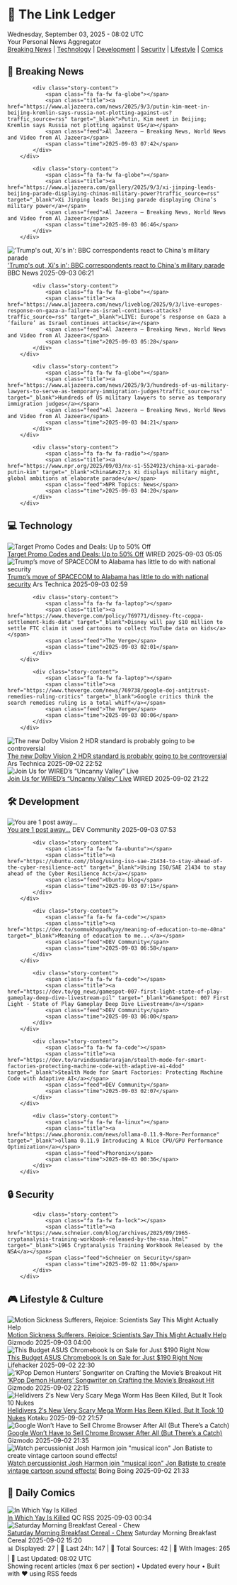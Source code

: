 <!-- Processing 54 RSS feeds at 2025-09-03 08:02:24 UTC -->
<!-- Processing: XKCD -->
<!-- Processing: Saturday Morning Breakfast Cereal -->
<!-- Processing: Poorly Drawn Lines -->
<!-- Processing: Garfield -->
<!-- Processing: Cyanide & Happiness -->
<!-- Processing: Questionable Content -->
<!-- Processing: Dinosaur Comics -->
<!-- Processing: CNN Top Stories -->
<!-- Processing: Al Jazeera Breaking News -->
<!-- Processing: Guardian World News -->
<!-- Processing: Ars Technica -->
<!-- Processing: WIRED -->
<!-- Processing: Lobsters Python -->
<!-- Processing: Dev.to -->
<!-- Processing: Phoronix Linux News -->
<!-- Processing: OMG! Ubuntu -->
<!-- Processing: Linux.com -->
<!-- Processing: Ubuntu Blog -->
<!-- Processing: Martin Fowler -->
<!-- Processing: Lifehacker -->
<!-- Processing: Gizmodo -->
<!-- Processing: Kotaku -->
<!-- Processing: Schneier on Security -->
<!-- Generated 5 new posts out of 23 feeds processed -->
<div class="newspaper-header">
    <h1 class="newspaper-title">📰 The Link Ledger</h1>
    <div class="newspaper-date">Wednesday, September 03, 2025 - 08:02 UTC</div>
    <div class="newspaper-subtitle">Your Personal News Aggregator</div>
</div>

<div class="newspaper-nav">
    <a href="#breaking">Breaking News</a> |
    <a href="#tech">Technology</a> |
    <a href="#dev">Development</a> |
    <a href="#security">Security</a> |
    <a href="#lifestyle">Lifestyle</a> |
    <a href="#webcomics">Comics</a>
</div>

<div class="news-section breaking-news" id="breaking">
<h2 class="section-header">🚨 Breaking News</h2>
<div class="stories-container">
<div class="story">
            
            <div class="story-content">
                <span class="fa fa-fw fa-globe"></span>
                <span class="title"><a href="https://www.aljazeera.com/news/2025/9/3/putin-kim-meet-in-beijing-kremlin-says-russia-not-plotting-against-us?traffic_source=rss" target="_blank">Putin, Kim meet in Beijing; Kremlin says Russia not plotting against US</a></span>
                <span class="feed">Al Jazeera – Breaking News, World News and Video from Al Jazeera</span>
                <span class="time">2025-09-03 07:42</span>
            </div>
        </div>
<div class="story">
            
            <div class="story-content">
                <span class="fa fa-fw fa-globe"></span>
                <span class="title"><a href="https://www.aljazeera.com/gallery/2025/9/3/xi-jinping-leads-beijing-parade-displaying-chinas-military-power?traffic_source=rss" target="_blank">Xi Jinping leads Beijing parade displaying China’s military power</a></span>
                <span class="feed">Al Jazeera – Breaking News, World News and Video from Al Jazeera</span>
                <span class="time">2025-09-03 06:46</span>
            </div>
        </div>
<div class="story">
            <img src="https://ichef.bbci.co.uk/ace/standard/240/cpsprodpb/529b/live/c48a7890-8891-11f0-84c8-99de564f0440.jpg" alt="&#x27;Trump&#x27;s out, Xi&#x27;s in&#x27;: BBC correspondents react to China&#x27;s military parade" class="story-image" loading="lazy" onerror="this.style.display='none'">
            <div class="story-content">
                <span class="fa fa-fw fa-earth-americas"></span>
                <span class="title"><a href="https://www.bbc.com/news/articles/c7545p2px5no?at_medium=RSS&at_campaign=rss" target="_blank">&#x27;Trump&#x27;s out, Xi&#x27;s in&#x27;: BBC correspondents react to China&#x27;s military parade</a></span>
                <span class="feed">BBC News</span>
                <span class="time">2025-09-03 06:21</span>
            </div>
        </div>
<div class="story">
            
            <div class="story-content">
                <span class="fa fa-fw fa-globe"></span>
                <span class="title"><a href="https://www.aljazeera.com/news/liveblog/2025/9/3/live-europes-response-on-gaza-a-failure-as-israel-continues-attacks?traffic_source=rss" target="_blank">LIVE: Europe’s response on Gaza a ‘failure’ as Israel continues attacks</a></span>
                <span class="feed">Al Jazeera – Breaking News, World News and Video from Al Jazeera</span>
                <span class="time">2025-09-03 05:28</span>
            </div>
        </div>
<div class="story">
            
            <div class="story-content">
                <span class="fa fa-fw fa-globe"></span>
                <span class="title"><a href="https://www.aljazeera.com/news/2025/9/3/hundreds-of-us-military-lawyers-to-serve-as-temporary-immigration-judges?traffic_source=rss" target="_blank">Hundreds of US military lawyers to serve as temporary immigration judges</a></span>
                <span class="feed">Al Jazeera – Breaking News, World News and Video from Al Jazeera</span>
                <span class="time">2025-09-03 04:21</span>
            </div>
        </div>
<div class="story">
            
            <div class="story-content">
                <span class="fa fa-fw fa-radio"></span>
                <span class="title"><a href="https://www.npr.org/2025/09/03/nx-s1-5524923/china-xi-parade-putin-kim" target="_blank">China&#x27;s Xi displays military might, global ambitions at elaborate parade</a></span>
                <span class="feed">NPR Topics: News</span>
                <span class="time">2025-09-03 04:20</span>
            </div>
        </div>
</div>
</div>
<div class="news-section tech-news" id="tech">
<h2 class="section-header">💻 Technology</h2>
<div class="stories-container">
<div class="story">
            <img src="https://media.wired.com/photos/66ea077283cd4f2fbb17d478/master/pass/WIRED-Coupons-2.jpg" alt="Target Promo Codes and Deals: Up to 50% Off" class="story-image" loading="lazy" onerror="this.style.display='none'">
            <div class="story-content">
                <span class="fa fa-fw fa-bolt"></span>
                <span class="title"><a href="https://www.wired.com/story/target-promo-code/" target="_blank">Target Promo Codes and Deals: Up to 50% Off</a></span>
                <span class="feed">WIRED</span>
                <span class="time">2025-09-03 05:05</span>
            </div>
        </div>
<div class="story">
            <img src="https://cdn.arstechnica.net/wp-content/uploads/2025/09/GettyImages-2233411587-500x500.jpg" alt="Trump’s move of SPACECOM to Alabama has little to do with national security" class="story-image" loading="lazy" onerror="this.style.display='none'">
            <div class="story-content">
                <span class="fa fa-fw fa-cog"></span>
                <span class="title"><a href="https://arstechnica.com/space/2025/09/trumps-move-of-spacecom-to-alabama-has-little-to-do-with-national-security/" target="_blank">Trump’s move of SPACECOM to Alabama has little to do with national security</a></span>
                <span class="feed">Ars Technica</span>
                <span class="time">2025-09-03 02:59</span>
            </div>
        </div>
<div class="story">
            
            <div class="story-content">
                <span class="fa fa-fw fa-laptop"></span>
                <span class="title"><a href="https://www.theverge.com/policy/769771/disney-ftc-coppa-settlement-kids-data" target="_blank">Disney will pay $10 million to settle FTC claim it used cartoons to collect YouTube data on kids</a></span>
                <span class="feed">The Verge</span>
                <span class="time">2025-09-03 02:01</span>
            </div>
        </div>
<div class="story">
            
            <div class="story-content">
                <span class="fa fa-fw fa-laptop"></span>
                <span class="title"><a href="https://www.theverge.com/news/769738/google-doj-antitrust-remedies-ruling-critics" target="_blank">Google critics think the search remedies ruling is a total whiff</a></span>
                <span class="feed">The Verge</span>
                <span class="time">2025-09-03 00:06</span>
            </div>
        </div>
<div class="story">
            <img src="https://cdn.arstechnica.net/wp-content/uploads/2025/09/40b76700-879a-11f0-bdfd-4721c5ffeede-500x500.jpg" alt="The new Dolby Vision 2 HDR standard is probably going to be controversial" class="story-image" loading="lazy" onerror="this.style.display='none'">
            <div class="story-content">
                <span class="fa fa-fw fa-cog"></span>
                <span class="title"><a href="https://arstechnica.com/gadgets/2025/09/the-new-dolby-vision-2-hdr-standard-is-probably-going-to-be-controversial/" target="_blank">The new Dolby Vision 2 HDR standard is probably going to be controversial</a></span>
                <span class="feed">Ars Technica</span>
                <span class="time">2025-09-02 22:52</span>
            </div>
        </div>
<div class="story">
            <img src="https://media.wired.com/photos/67194d3ac6e04fef4b6ba5f1/master/pass/Uncanny-Valley-Podcast-Artwork.jpg" alt="Join Us for WIRED’s “Uncanny Valley” Live" class="story-image" loading="lazy" onerror="this.style.display='none'">
            <div class="story-content">
                <span class="fa fa-fw fa-bolt"></span>
                <span class="title"><a href="https://www.wired.com/story/uncanny-valley-live-show-san-francisco/" target="_blank">Join Us for WIRED’s “Uncanny Valley” Live</a></span>
                <span class="feed">WIRED</span>
                <span class="time">2025-09-02 21:22</span>
            </div>
        </div>
</div>
</div>
<div class="news-section dev-news" id="dev">
<h2 class="section-header">🛠️ Development</h2>
<div class="stories-container">
<div class="story">
            <img src="https://media2.dev.to/dynamic/image/width=800%2Cheight=%2Cfit=scale-down%2Cgravity=auto%2Cformat=auto/https%3A%2F%2Fdev-to-uploads.s3.amazonaws.com%2Fuploads%2Farticles%2Fmb0p8ewpudk9b9el301j.jpg" alt="You are 1 post away..." class="story-image" loading="lazy" onerror="this.style.display='none'">
            <div class="story-content">
                <span class="fa fa-fw fa-code"></span>
                <span class="title"><a href="https://dev.to/masterdevsabith/you-are-1-post-away-1kdf" target="_blank">You are 1 post away...</a></span>
                <span class="feed">DEV Community</span>
                <span class="time">2025-09-03 07:53</span>
            </div>
        </div>
<div class="story">
            
            <div class="story-content">
                <span class="fa fa-fw fa-ubuntu"></span>
                <span class="title"><a href="https://ubuntu.com//blog/using-iso-sae-21434-to-stay-ahead-of-the-cyber-resilience-act" target="_blank">Using ISO/SAE 21434 to stay ahead of the Cyber Resilience Act</a></span>
                <span class="feed">Ubuntu blog</span>
                <span class="time">2025-09-03 07:15</span>
            </div>
        </div>
<div class="story">
            
            <div class="story-content">
                <span class="fa fa-fw fa-code"></span>
                <span class="title"><a href="https://dev.to/sommukhopadhyay/meaning-of-education-to-me-40na" target="_blank">Meaning of education to me...</a></span>
                <span class="feed">DEV Community</span>
                <span class="time">2025-09-03 06:58</span>
            </div>
        </div>
<div class="story">
            
            <div class="story-content">
                <span class="fa fa-fw fa-code"></span>
                <span class="title"><a href="https://dev.to/gg_news/gamespot-007-first-light-state-of-play-gameplay-deep-dive-livestream-pil" target="_blank">GameSpot: 007 First Light - State of Play Gameplay Deep Dive Livestream</a></span>
                <span class="feed">DEV Community</span>
                <span class="time">2025-09-03 06:00</span>
            </div>
        </div>
<div class="story">
            
            <div class="story-content">
                <span class="fa fa-fw fa-code"></span>
                <span class="title"><a href="https://dev.to/arvindsundararajan/stealth-mode-for-smart-factories-protecting-machine-code-with-adaptive-ai-4dod" target="_blank">Stealth Mode for Smart Factories: Protecting Machine Code with Adaptive AI</a></span>
                <span class="feed">DEV Community</span>
                <span class="time">2025-09-03 02:07</span>
            </div>
        </div>
<div class="story">
            
            <div class="story-content">
                <span class="fa fa-fw fa-linux"></span>
                <span class="title"><a href="https://www.phoronix.com/news/ollama-0.11.9-More-Performance" target="_blank">ollama 0.11.9 Introducing A Nice CPU/GPU Performance Optimization</a></span>
                <span class="feed">Phoronix</span>
                <span class="time">2025-09-03 00:36</span>
            </div>
        </div>
</div>
</div>
<div class="news-section security-news" id="security">
<h2 class="section-header">🔒 Security</h2>
<div class="stories-container">
<div class="story">
            
            <div class="story-content">
                <span class="fa fa-fw fa-lock"></span>
                <span class="title"><a href="https://www.schneier.com/blog/archives/2025/09/1965-cryptanalysis-training-workbook-released-by-the-nsa.html" target="_blank">1965 Cryptanalysis Training Workbook Released by the NSA</a></span>
                <span class="feed">Schneier on Security</span>
                <span class="time">2025-09-02 11:08</span>
            </div>
        </div>
</div>
</div>
<div class="news-section lifestyle-news" id="lifestyle">
<h2 class="section-header">🎮 Lifestyle & Culture</h2>
<div class="stories-container">
<div class="story">
            <img src="https://gizmodo.com/app/uploads/2025/08/motion-sick-woman.jpg" alt="Motion Sickness Sufferers, Rejoice: Scientists Say This Might Actually Help" class="story-image" loading="lazy" onerror="this.style.display='none'">
            <div class="story-content">
                <span class="fa fa-fw fa-computer"></span>
                <span class="title"><a href="https://gizmodo.com/motion-sickness-sufferers-rejoice-scientists-say-this-might-actually-help-2000651372" target="_blank">Motion Sickness Sufferers, Rejoice: Scientists Say This Might Actually Help</a></span>
                <span class="feed">Gizmodo</span>
                <span class="time">2025-09-03 04:00</span>
            </div>
        </div>
<div class="story">
            <img src="https://lifehacker.com/imagery/articles/01K3GAB0EP5F86BMRPCVSHSSD1/hero-image.png" alt="This Budget ASUS Chromebook Is on Sale for Just $190 Right Now" class="story-image" loading="lazy" onerror="this.style.display='none'">
            <div class="story-content">
                <span class="fa fa-fw fa-life-ring"></span>
                <span class="title"><a href="https://lifehacker.com/tech/asus-chromebook-stacksocial-sale?utm_medium=RSS" target="_blank">This Budget ASUS Chromebook Is on Sale for Just $190 Right Now</a></span>
                <span class="feed">Lifehacker</span>
                <span class="time">2025-09-02 22:30</span>
            </div>
        </div>
<div class="story">
            <img src="https://gizmodo.com/app/uploads/2025/09/KPop-Demon-Hunters.jpg" alt="‘KPop Demon Hunters’ Songwriter on Crafting the Movie’s Breakout Hit" class="story-image" loading="lazy" onerror="this.style.display='none'">
            <div class="story-content">
                <span class="fa fa-fw fa-computer"></span>
                <span class="title"><a href="https://gizmodo.com/kpop-demon-hunters-songwriter-on-crafting-the-movies-breakout-hit-2000652036" target="_blank">‘KPop Demon Hunters’ Songwriter on Crafting the Movie’s Breakout Hit</a></span>
                <span class="feed">Gizmodo</span>
                <span class="time">2025-09-02 22:15</span>
            </div>
        </div>
<div class="story">
            <img src="https://kotaku.com/app/uploads/2025/09/heldldver.jpg" alt="Helldivers 2′s New Very Scary Mega Worm Has Been Killed, But It Took 10 Nukes" class="story-image" loading="lazy" onerror="this.style.display='none'">
            <div class="story-content">
                <span class="fa fa-fw fa-gamepad"></span>
                <span class="title"><a href="https://kotaku.com/helldivers-2-hive-lord-mega-worm-killed-update-nukes-ps5-xbox-2000622473" target="_blank">Helldivers 2′s New Very Scary Mega Worm Has Been Killed, But It Took 10 Nukes</a></span>
                <span class="feed">Kotaku</span>
                <span class="time">2025-09-02 21:57</span>
            </div>
        </div>
<div class="story">
            <img src="https://gizmodo.com/app/uploads/2023/05/cf237e61f7b88b8e03f0b3ac3b3e55fd.jpg" alt="Google Won’t Have to Sell Chrome Browser After All (But There’s a Catch)" class="story-image" loading="lazy" onerror="this.style.display='none'">
            <div class="story-content">
                <span class="fa fa-fw fa-computer"></span>
                <span class="title"><a href="https://gizmodo.com/google-wont-have-to-sell-chrome-browser-after-all-but-theres-a-catch-2000652304" target="_blank">Google Won’t Have to Sell Chrome Browser After All (But There’s a Catch)</a></span>
                <span class="feed">Gizmodo</span>
                <span class="time">2025-09-02 21:35</span>
            </div>
        </div>
<div class="story">
            <img src="https://i0.wp.com/boingboing.net/wp-content/uploads/2025/08/betty-boop.jpg?fit=1200%2C801&amp;quality=60&amp;ssl=1" alt="Watch percussionist Josh Harmon join &quot;musical icon&quot; Jon Batiste to create vintage cartoon sound effects!" class="story-image" loading="lazy" onerror="this.style.display='none'">
            <div class="story-content">
                <span class="fa fa-fw fa-arrow-right"></span>
                <span class="title"><a href="https://boingboing.net/2025/09/02/watch-percussionist-josh-harmon-join-musical-icon-jon-batiste-to-create-vintage-cartoon-sound-effects.html" target="_blank">Watch percussionist Josh Harmon join &quot;musical icon&quot; Jon Batiste to create vintage cartoon sound effects!</a></span>
                <span class="feed">Boing Boing</span>
                <span class="time">2025-09-02 21:33</span>
            </div>
        </div>
</div>
</div>
<div class="news-section webcomics-section" id="webcomics">
<h2 class="section-header">🎨 Daily Comics</h2>
<div class="stories-container">
<div class="story">
            <img src="http://www.questionablecontent.net/comics/5649.png" alt="In Which Yay Is Killed" class="story-image" loading="lazy" onerror="this.style.display='none'">
            <div class="story-content">
                <span class="fa fa-fw fa-music"></span>
                <span class="title"><a href="http://questionablecontent.net/view.php?comic=5649" target="_blank">In Which Yay Is Killed</a></span>
                <span class="feed">QC RSS</span>
                <span class="time">2025-09-03 00:34</span>
            </div>
        </div>
<div class="story">
            <img src="https://www.smbc-comics.com/comics/1756591351-20250901.png" alt="Saturday Morning Breakfast Cereal - Chew" class="story-image" loading="lazy" onerror="this.style.display='none'">
            <div class="story-content">
                <span class="fa fa-fw fa-smile"></span>
                <span class="title"><a href="https://www.smbc-comics.com/comic/chew" target="_blank">Saturday Morning Breakfast Cereal - Chew</a></span>
                <span class="feed">Saturday Morning Breakfast Cereal</span>
                <span class="time">2025-09-02 15:20</span>
            </div>
        </div>
</div>
</div>

<div class="newspaper-footer">
    <div class="stats">
        📊 Displayed: 27 | 📅 Last 24h: 147 | 📡 Total Sources: 42 | 📸 With Images: 265 |
        🔄 Last Updated: 08:02 UTC
    </div>
    <div class="footer-note">
        Showing recent articles (max 6 per section) • Updated every hour • Built with ❤️ using RSS feeds
    </div>
</div>
